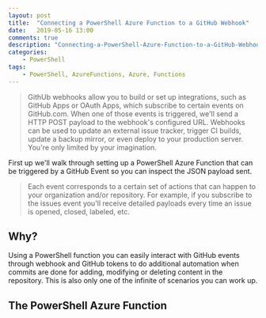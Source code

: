 ```yaml
---
layout: post
title:  "Connecting a PowerShell Azure Function to a GitHub Webhook"
date:   2019-05-16 13:00
comments: true
description: "Connecting-a-PowerShell-Azure-Function-to-a-GitHub-Webhook"
categories:
    - PowerShell
tags:
    - PowerShell, AzureFunctions, Azure, Functions
---
```


> GithUb webhooks allow you to build or set up integrations, such as GitHub Apps or OAuth Apps, which subscribe to certain events on GitHub.com. When one of those events is triggered, we'll send a HTTP POST payload to the webhook's configured URL. Webhooks can be used to update an external issue tracker, trigger CI builds, update a backup mirror, or even deploy to your production server. You're only limited by your imagination.

First up we'll walk through setting up a PowerShell Azure Function that can be triggered by a GitHub Event so you can inspect the JSON payload sent.

> Each event corresponds to a certain set of actions that can happen to your organization and/or repository. For example, if you subscribe to the issues event you'll receive detailed payloads every time an issue is opened, closed, labeled, etc.

## Why?

Using a PowerShell function you can easily interact with GitHub events through webhook and GitHub tokens to do additional automation when commits are done for adding, modifying or deleting content in the repository. This is also only one of the infinite of scenarios you can work up.

## The PowerShell Azure Function

